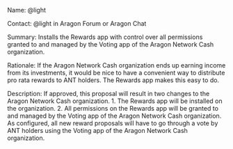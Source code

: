 Name: @light

Contact: @light in Aragon Forum or Aragon Chat

Summary: Installs the Rewards app with control over all permissions granted to and managed by the Voting app of the Aragon Network Cash organization.

Rationale: If the Aragon Network Cash organization ends up earning income from its investments, it would be nice to have a convenient way to distribute pro rata rewards to ANT holders. The Rewards app makes this easy to do.

Description: If approved, this proposal will result in two changes to the Aragon Network Cash organization. 1. The Rewards app will be installed on the organization. 2. All permissions on the Rewards app will be granted to and managed by the Voting app of the Aragon Network Cash organization. As configured, all new reward proposals will have to go through a vote by ANT holders using the Voting app of the Aragon Network Cash organization.
